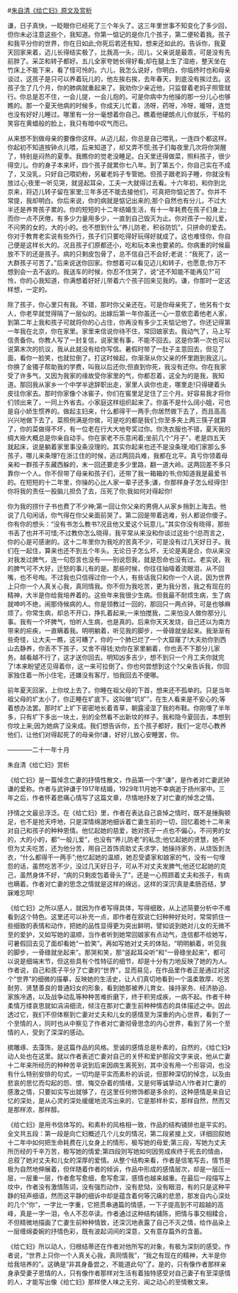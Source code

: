 #[朱自清《给亡妇》原文及赏析](https://www.vrrw.net/wx/9061.html)

谦，日子真快，一眨眼你已经死了三个年头了。这三年里世事不知变化了多少回，但你未必注意这些个，我知道。你第一惦记的是你几个孩子，第二便轮着我。孩子和我平分你的世界，你在日如此;你死后若还有知，想来还如此的。告诉你，我夏天回家来着，迈儿长得结实极了，比我高一头，闰儿，父亲说是最乖，可是没有先前胖了。采芷和转子都好。五儿全家夸她长得好看;却在腿上生了湿疮，整天坐在竹床上不能下来，看了怪可怜的。六儿，我怎么说好，你明白，你临终时也和母亲谈过，这孩子是只可以养着玩儿的，他左挨右挨，去年春天，到底没有挨过去。这孩子生了几个月，你的肺病就重起来了。我劝你少亲近他，只监督着老妈子照管就行。你总是忍不住，一会儿提，一会儿抱的。可是你病中为他操的那一分儿心也够瞧的。那一个夏天他病的时候多，你成天儿忙着，汤呀，药呀，冷呀，暖呀，连觉也没有好好儿睡过。哪里有一分一毫想着你自己。瞧着他硬朗点儿你就乐，干枯的笑容在黄蜡般的脸上，我只有暗中叹气而已。



从来想不到做母亲的要像你这样。从迈儿起，你总是自己喂乳，一连四个都这样。你起初不知道按钟点儿喂，后来知道了，却又弄不惯;孩子们每夜里几次将你哭醒了，特别是闷热的夏季。我瞧你的觉老没睡足。白天里还得做菜，照料孩子，很少得空儿。你的身子本来坏，四个孩子就累你七八年。到了第五个，你自己实在不成了，又没乳，只好自己喂奶粉，另雇老妈子专管她。但孩子跟老妈子睡，你就没有放过心;夜里一听见哭，就竖起耳朵，工夫一大就得过去看。十六年初，和你到北京来，将迈儿转子留在家里;三年多还不能去接他们，可真把你惦记苦了。你并不常提，我却明白。你后来说，你的病就是惦记出来的;那个自然也有分儿，不过大半还是养育孩子累的。你的短短的十二年结婚生活，有十一年耗费在孩子们身上;而你一点不厌倦，有多少力量用多少，一直到自己毁灭为止。你对孩子一般儿爱，不问男的女的，大的小的。也不想到什么“养儿防老，积谷防饥”，只拼命的爱去。你对于教育老实说有些外行，孩子们只要吃得好玩得好就成了。这也难怪你，你自己便是这样长大的。况且孩子们原都还小，吃和玩本来也要紧的。你病重的时候最放不下的还是孩子。病的只剩皮包骨了，总不信自己不会好;老说：“我死了，这一大群孩子可苦了。”后来说送你回家。你想着可以看见迈儿和转子，也愿意;你万不想到会一去不返的。我送车的时候，你忍不住哭了，说“还不知能不能再见?”可怜，你的心我知道，你满想着好好儿带着六个孩子回来见我的。谦，你那时一定这样想，一定的。

除了孩子，你心里只有我。不错，那时你父亲还在。可是你母亲死了，他另有个女人，你老早就觉得隔了一层似的。出嫁后第一年你虽还一心一意依恋着他老人家，到第二年上我和孩子可就将你的心占住，你再没有多少工夫惦记他了。你还记得第一年我在北京，你在家里。家里来信说你待不住，常回娘家去。我动气了，马上写信责备你。你教人写了一封复信，说家里有事，不能不回去。这是你第一次也可以说第末次的抗议，我从此就没有给你写信。暑假时带了一肚子主意回去，但见了面，看你一脸笑，也就拉倒了。打这时候起，你渐渐从你父亲的怀里跑到我这儿。你换了金镯子帮助我的学费，叫我以后还你;但直到你死，我没有还你。你在我家受了许多气，又因为我家的缘故受你家里的气，你都忍着，这全为的是我，我知道。那回我从家乡一个中学半途辞职出走，家里人讽你也走，哪里走!只得硬着头皮往你家去。那时你家像个冰窖子，你们在窖里足足住了三个月。好容易我才将你们领出来了，一同上外省去。小家庭这样组织起来了。你虽不是什么阔小姐，可也是自小娇生惯养的。做起主妇来，什么都得干一两手;你居然做下去了，而且高高兴兴地做下去了。菜照例满是你做，可是吃的都是我们;你至多夹上两三筷子就算了，你的菜做得不坏，有一位老在行大大地夸奖过你。你洗衣服也不错，夏天我的绸大褂大概总是你亲自动手。你在家老不乐意闲着;坐前几个“月子”，老是四五天就起床，说是躺着家里事没条没理的。其实你起来也还不是没条理;咱们家那么多孩子，哪儿来条理?在浙江住的时候，逃过两回兵难，我都在北平。真亏你领着母亲和一群孩子东藏西躲的，末一回还要走多少里路，翻一道大岭。这两回差不多只靠你一个人。你不但带了母亲和孩子们，还带了我一箱箱的书;你知道我是最爱书的。在短短的十二年里，你操的心比人家一辈子还多;谦，你那样身子怎么经得住!你将我的责任一股脑儿担负了去，压死了你;我如何对得起你!

你为我的捞什子书也费了不少神;第一回让你父亲的男佣人从家乡捎到上海去。他说了几句闲话，你气得在你父亲面前哭了。第二回是带着逃难，别人都说你傻子。你有你的想头：“没有书怎么教书?况且他又爱这个玩意儿。”其实你没有晓得，那些书丢了也并不可惜;不过教你怎么晓得，我平常从来没和你谈过这些个!总而言之，你的心是可感谢的。这十二年里你为我吃的苦真不少，可是没有过几天好日子。我们在一起住，算来也还不到五个年头。无论日子怎么坏，无论是离是合，你从来没对我发过脾气，连一句怨言也没有——别说怨我，就是怨命也没有过。老实说，我的脾气可不大好，迁怒的事儿有的是。那些时候，你往往抽噎着流眼泪，从不回嘴，也不号啕。不过我也只信得过你一个人，有些话我只和你一个人说，因为世界上只你一个人真关心我，真同情我。你不但为我吃苦，更为我分苦，我之有现在的精神，大半是你给我培养着的。这些年来我很少生病。但我最不耐烦生病，生了病就呻吟不绝，闹那侍候病的人。你是领教过一回的，那回只一两点钟，可是也够麻烦了。你常生病，却总不开口，挣扎着起来;一来怕搅我，二来怕没人做你那分儿事。我有一个坏脾气，怕听人生病，也是真的。后来你天天发烧，自己还以为南方带来的疟疾，一直瞒着我。明明躺着，听见我的脚步，一骨碌就坐起来。我渐渐有些奇怪，让大夫一瞧，这可糟了，你的一个肺已烂了一个大窟窿了!大夫劝你到西山去静养，你丢不下孩子，又舍不得钱;劝你在家里躺着，你也丢不下那分儿家务。越看越不行了，这才送你回去。明知凶多吉少，想不到只一个月工夫你就完了!本来盼望还见得着你，这一来可拉倒了。你也何尝想到这个?父亲告诉我，你回家独住着一所小住宅，还嫌没有客厅，怕我回去不便哪。

前年夏天回家，上你坟上去了。你睡在祖父母的下首，想来还不孤单的。只是当年祖父母的圹太小了，你正睡在圹底下。这叫做“坑圹”，在生人看来是不安心的;等着想办法罢。那时圹上圹下密密地长着青草，朝露浸湿了我的布鞋。你刚埋了半年多，只有圹下多出一块土，别的全然看不出新坟的样子。我和隐今夏回去，本想到你坟上来;因为她病了没来成。我们想告诉你，五个孩子都好，我们一定尽心教养他们，让他们对得起死了的母亲你!谦，好好儿放心安睡罢，你。

————二十一年十月

朱自清《给亡妇》赏析

《给亡妇》是一篇悼念亡妻的抒情性散文，作品第一个字“谦”，是作者对亡妻武钟谦的爱称。作者与武钟谦于1917年结婚，1929年11月她不幸病逝于扬州家中。三年之后，作者怀着悲痛心情写了这篇文章，尽情地抒发了对亡妻的悼念之情。

抒情之文最忌浮泛。在《给亡妇》里，作者在表达自己哀悼之情时，既不是捶胸顿足，也不是抢天呼地，只是深情绵邈地细诉着亡妻生前的一切，回忆着她十二年来对自己和孩子的种种恩情。他忆起她的慈爱，她对孩子一点也不偏心，不问男的女的，大的小的，都“一般儿爱”，也没有“养儿防老”的私念;他忆起她的贤慧，她不但为丈夫吃苦，还为他分苦，用自己首饰资助丈夫求学，她操持家务，从烧饭到洗衣，“什么都得干一两手”;他忆起她的温顺，她忍受婆家和娘家的气，没有一句埋怨的话，虽然吃苦不少，没过几天好日子，可从不对丈夫发脾气;他还忆起她的克己，虽然身体不好，“病的只剩皮包着骨头了”，还是一心照顾着丈夫和孩子，有病也瞒着。作者对亡妻的思念之情就是这样的绵远，这样的深沉!真是柔肠百结，梦寐难忘呵!

《给亡妇》之所以感人，就因为作者写得具体，写得细致，从上述简要分析中不难看到这个特色。这里还可以补充一点，即作者在叙说亡妇种种好处时，常常抓住一些细致的表情和动作，把她的品性显得更为突出鲜明，譬如说到她对儿女的无微不至的爱护，又如写她的温顺，当作者听到她常回娘家有点动气，连信都不给她写，可暑假回去见了面却看她“一脸笑”。再如写她对丈夫的体贴，“明明躺着，听见我的脚步，一骨碌就坐起来”。那哭和笑，那“竖起耳朵听”和“一骨碌坐起来”，都可以说是细端末节，但这些具有个性特征的细节，却是十分有力地反映了她的为人。作者说，自己和孩子平分了亡妻的“世界”，显而易见，在作品里作者正是通过对这个“世界”的细微的描摹，反映她的生活史，让人们真切地看到一个温柔敦厚、吃苦耐劳、贤慧善良的普通妇女的形象，看到她那被养儿育女、操持家务、经济胁迫、家族冷遇，以及战争动乱等种种苦难折磨下，终于积劳成疾，一病不起。作者千种柔情万缕哀思就如涓涓细流，倾注在那对亡妻生前种种情态的具体描述之中。因此透过它，我们不但体察到亡妻对丈夫和儿女的感情至为深重的内心世界，看到了一个至情的人，同时也从中察见了作者对亡妻彻骨思念的内心世界，看到了另一个至情的人，受到了深深的感动。

摈雕琢、去藻饰，是这篇作品的风格。至诚的感情总是朴素的，自然的，《给亡妇》动人处也在这里。就以作者表述亡妻对自己的关怀和爱护那段文字来说，他从亡妻十二年来所经历的种种苦辛说到后来因病生离死别，其中没有用一个形容词，也没有什么特别安排的句式，一切均是平实而素朴的诉说，但那种深切的悼念，以及由悲哀的思忆而勾起的怨、恨、悔交杂着的情绪，又是何等诚挚动人!作者对亡妻的感激之情，只要如实写出就够了，在这里任何修饰都是多余的，这种感情是来自记忆的深处，是从心灵的深处缓缓地流泻出来的，它是那样朴实，那样自然，然而又是那样浓，那样醇。

《给亡妇》是用书信体写的。和素朴的风格相一致，作品的结构铺排也是平实的。全文共五段：第一段是向亡妇概述几个儿女的情况，第二段紧接上文，详细回叙她十二年中如何把生命耗费在儿女身上的情形，极写她的母爱;第三段，写她为丈夫所历经的千辛万苦，极写她的情爱;第四段则写她如何因劳成疾终于死去的情由，总叙了她对丈夫和儿女的深厚的爱情。从整个结构来看，作者是信笔写去，情节是极为自然地伸展着，但伴随着作者的倾诉，作品中形成的感情层次，却是一层压一层，一层重一层，作者愈写愈细，愈写愈深，感情也越来越重。在最后一段描写上坟中，作者没有激情陈词，没有强烈动作，没有悲恸，没有眼泪，有的只是这种平静的轻声细语，然而这平静的细诉中却是蕴含着何等沉痛的悲思，那发自内心深处的几个“你”，一字比一字重，它把贯串通篇的情感，一下子提高到不可超越的高峰，真是一字一泪，令人不忍卒读。作者通过这种结构铺陈，把情与事交相糅合，不但精微地描画了亡妻生前种种情致，还深沉地表露了自己不灭之情，给作品染上一层缠绵委婉的抒情色彩，既有波起词间的深意，又有意存篇外的含蓄。

《给亡妇》所以动人，归根结蒂还在作者对他所写的对象，有极为深刻的感受。作者说，“世界上只你一个人真关心我，真同情我”，“我之有现在的精神，大半是你给我培养的”。这确是“非其身备尝之，不能道此句”了。是的，只有像作者那样亲身承受妻子恩情的人，只有像作者那样对生活有着独特感受对自己妻子有至深感情的人，才能写出像《给亡妇》那样使人味之无穷、闻之动心的至情散文来。

